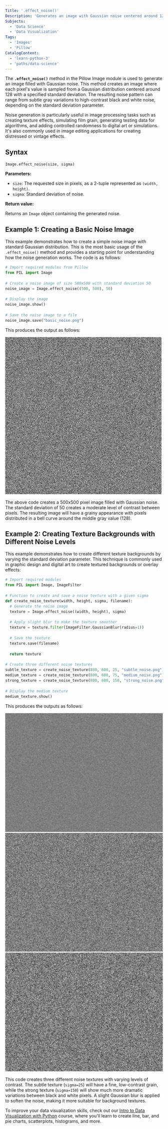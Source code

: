 ```yaml
---
Title: '.effect_noise()'
Description: 'Generates an image with Gaussian noise centered around 128.'
Subjects:
  - 'Data Science'
  - 'Data Visualization'
Tags:
  - 'Images'
  - 'Pillow'
CatalogContent:
  - 'learn-python-3'
  - 'paths/data-science'
---
```


The **`.effect_noise()`** method in the Pillow Image module is used to generate an image filled with Gaussian noise. This method creates an image where each pixel's value is sampled from a Gaussian distribution centered around 128 with a specified standard deviation. The resulting noise pattern can range from subtle gray variations to high-contrast black and white noise, depending on the standard deviation parameter.

Noise generation is particularly useful in image processing tasks such as creating texture effects, simulating film grain, generating testing data for algorithms, and adding controlled randomness to digital art or simulations. It's also commonly used in image editing applications for creating distressed or vintage effects.

## Syntax

```pseudo
Image.effect_noise(size, sigma)
```

**Parameters:**

- `size`: The requested size in pixels, as a 2-tuple represented as `(width, height)`.
- `sigma`: Standard deviation of noise.

**Return value:**

Returns an `Image` object containing the generated noise.

## Example 1: Creating a Basic Noise Image

This example demonstrates how to create a simple noise image with standard Gaussian distribution. This is the most basic usage of the `.effect_noise()` method and provides a starting point for understanding how the noise generation works. The code is as follows:

```py
# Import required modules from Pillow
from PIL import Image

# Create a noise image of size 500x500 with standard deviation 50
noise_image = Image.effect_noise((500, 500), 50)

# Display the image
noise_image.show()

# Save the noise image to a file
noise_image.save("basic_noise.png")
```

This produces the output as follows:

![Basic noise image generated with a Gaussian distribution and a standard deviation of 50](https://raw.githubusercontent.com/Codecademy/docs/main/media/basic_noise.png)

The above code creates a 500x500 pixel image filled with Gaussian noise. The standard deviation of 50 creates a moderate level of contrast between pixels. The resulting image will have a grainy appearance with pixels distributed in a bell curve around the middle gray value (128).

## Example 2: Creating Texture Backgrounds with Different Noise Levels

This example demonstrates how to create different texture backgrounds by varying the standard deviation parameter. This technique is commonly used in graphic design and digital art to create textured backgrounds or overlay effects:

```py
# Import required modules
from PIL import Image, ImageFilter

# Function to create and save a noise texture with a given sigma
def create_noise_texture(width, height, sigma, filename):
  # Generate the noise image
  texture = Image.effect_noise((width, height), sigma)

  # Apply slight blur to make the texture smoother
  texture = texture.filter(ImageFilter.GaussianBlur(radius=1))

  # Save the texture
  texture.save(filename)

  return texture

# Create three different noise textures
subtle_texture = create_noise_texture(800, 600, 25, "subtle_noise.png")
medium_texture = create_noise_texture(800, 600, 75, "medium_noise.png")
strong_texture = create_noise_texture(800, 600, 150, "strong_noise.png")

# Display the medium texture
medium_texture.show()
```

This produces the outputs as follows:

![Subtle noise texture with a standard deviation of 25, showing fine grain](https://raw.githubusercontent.com/Codecademy/docs/main/media/subtle_noise.png)
![Medium noise texture with a standard deviation of 75, demonstrating moderate contrast](https://raw.githubusercontent.com/Codecademy/docs/main/media/medium_noise.png)
![Strong noise texture with a standard deviation of 150, displaying high contrast black and white pixels](https://raw.githubusercontent.com/Codecademy/docs/main/media/strong_noise.png)

This code creates three different noise textures with varying levels of contrast. The subtle texture (`sigma=25`) will have a fine, low-contrast grain, while the strong texture (`sigma=150`) will show much more dramatic variations between black and white pixels. A slight Gaussian blur is applied to soften the noise, making it more suitable for background textures.

To improve your data visualization skills, check out our [Intro to Data Visualization with Python](https://www.codecademy.com/learn/intro-to-data-visualization-with-python) course, where you'll learn to create line, bar, and pie charts, scatterplots, histograms, and more.
